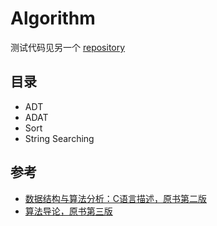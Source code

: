 # Algorithm

测试代码见另一个 [repository](https://github.com/kaiyuanX/Algorithm-in-C)

## 目录

- ADT
- ADAT
- Sort
- String Searching

## 参考

- [数据结构与算法分析：C语言描述，原书第二版](https://book.douban.com/subject/1139426/)
- [算法导论，原书第三版](https://baike.baidu.com/item/%E7%AE%97%E6%B3%95%E5%AF%BC%E8%AE%BA%EF%BC%88%E5%8E%9F%E4%B9%A6%E7%AC%AC3%E7%89%88%EF%BC%89/1028816?fr=ge_ala)
